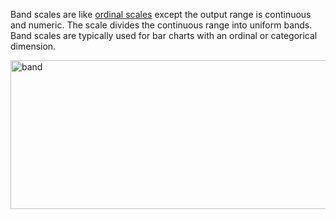 Band scales are like [ordinal scales](https://pub.dev/documentation/d4_scale/latest/topics/Ordinal%20scales-topic.html) except the output range is continuous and numeric. The scale divides the continuous range into uniform bands. Band scales are typically used for bar charts with an ordinal or categorical dimension.

<img src="https://raw.githubusercontent.com/d3/d3-scale/master/img/band.png" width="751" height="238" alt="band">